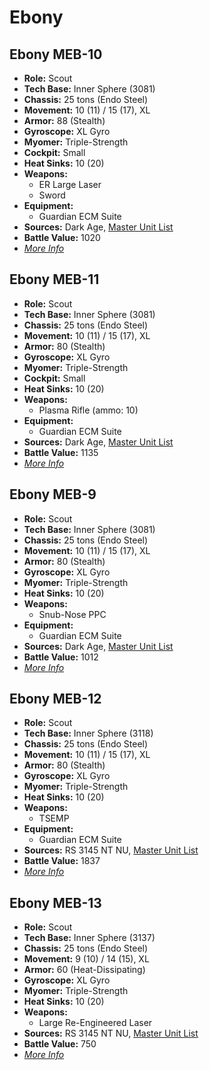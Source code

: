 # Ebony
## Ebony MEB-10
- **Role:** Scout
- **Tech Base:** Inner Sphere (3081)
- **Chassis:** 25 tons (Endo Steel)
- **Movement:** 10 (11) / 15 (17), XL
- **Armor:** 88 (Stealth)
- **Gyroscope:** XL Gyro
- **Myomer:** Triple-Strength
- **Cockpit:** Small
- **Heat Sinks:** 10 (20)
- **Weapons:**
  - ER Large Laser
  - Sword
- **Equipment:**
  - Guardian ECM Suite
- **Sources:** Dark Age, [Master Unit List](http://masterunitlist.info/Unit/Details/940/ebony-meb-10)
- **Battle Value:** 1020
- [*More Info*](ebony/ebony_meb-10.md)

## Ebony MEB-11
- **Role:** Scout
- **Tech Base:** Inner Sphere (3081)
- **Chassis:** 25 tons (Endo Steel)
- **Movement:** 10 (11) / 15 (17), XL
- **Armor:** 80 (Stealth)
- **Gyroscope:** XL Gyro
- **Myomer:** Triple-Strength
- **Cockpit:** Small
- **Heat Sinks:** 10 (20)
- **Weapons:**
  - Plasma Rifle (ammo: 10)
- **Equipment:**
  - Guardian ECM Suite
- **Sources:** Dark Age, [Master Unit List](http://masterunitlist.info/Unit/Details/941/ebony-meb-11)
- **Battle Value:** 1135
- [*More Info*](ebony/ebony_meb-11.md)

## Ebony MEB-9
- **Role:** Scout
- **Tech Base:** Inner Sphere (3081)
- **Chassis:** 25 tons (Endo Steel)
- **Movement:** 10 (11) / 15 (17), XL
- **Armor:** 80 (Stealth)
- **Gyroscope:** XL Gyro
- **Myomer:** Triple-Strength
- **Heat Sinks:** 10 (20)
- **Weapons:**
  - Snub-Nose PPC
- **Equipment:**
  - Guardian ECM Suite
- **Sources:** Dark Age, [Master Unit List](http://masterunitlist.info/Unit/Details/942/ebony-meb-9)
- **Battle Value:** 1012
- [*More Info*](ebony/ebony_meb-9.md)

## Ebony MEB-12
- **Role:** Scout
- **Tech Base:** Inner Sphere (3118)
- **Chassis:** 25 tons (Endo Steel)
- **Movement:** 10 (11) / 15 (17), XL
- **Armor:** 80 (Stealth)
- **Gyroscope:** XL Gyro
- **Myomer:** Triple-Strength
- **Heat Sinks:** 10 (20)
- **Weapons:**
  - TSEMP
- **Equipment:**
  - Guardian ECM Suite
- **Sources:** RS 3145 NT NU, [Master Unit List](http://masterunitlist.info/Unit/Details/6942/ebony-meb-12)
- **Battle Value:** 1837
- [*More Info*](ebony/ebony_meb-12.md)

## Ebony MEB-13
- **Role:** Scout
- **Tech Base:** Inner Sphere (3137)
- **Chassis:** 25 tons (Endo Steel)
- **Movement:** 9 (10) / 14 (15), XL
- **Armor:** 60 (Heat-Dissipating)
- **Gyroscope:** XL Gyro
- **Myomer:** Triple-Strength
- **Heat Sinks:** 10 (20)
- **Weapons:**
  - Large Re-Engineered Laser
- **Sources:** RS 3145 NT NU, [Master Unit List](http://masterunitlist.info/Unit/Details/6943/ebony-meb-13)
- **Battle Value:** 750
- [*More Info*](ebony/ebony_meb-13.md)

